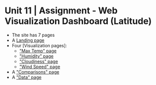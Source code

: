 # Unit 11 | Assignment - Web Visualization Dashboard (Latitude)

* The site has 7 pages
* A [Landing page](index.html)
* Four [Visualization pages]:
  * ["Max Temp" page](maxtemp.html)
  * ["Humidity" page](humidity.html)
  * ["Cloudiness" page](cloudiness.html)
  * ["Wind Speed" page](windspeed.html)
* A ["Comparisons" page](comparison.html)
* A ["Data" page](data.html)

